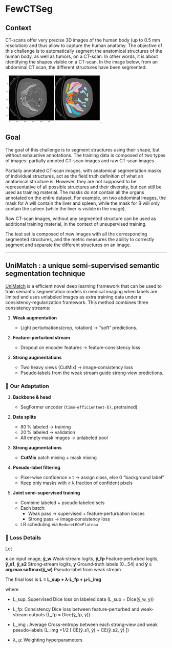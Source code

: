 # FewCTSeg

## Context
CT-scans offer very precise 3D images of the human body (up to 0.5 mm resolution) and thus allow to capture the human anatomy.
The objective of this challenge is to automatically segment the anatomical structures of the human body, as well as tumors, on a CT-scan. In other words, it is about identifying the shapes visible on a CT-scan.
In the image below, from an abdominal CT scan, the different structures have been segmented:

![Example of an abdominal CT scan](images/raidium_2024_1.png).

## Goal

The goal of this challenge is to segment structures using their shape, but without exhaustive annotations.
The training data is composed of two types of images: partially annoted CT-scan images and raw CT-scan images

Partially annotated CT-scan images, with anatomical segmentation masks of individual structures, act as the field truth definition of what an anatomical structure is.
However, they are not supposed to be representative of all possible structures and their diversity, but can still be used as training material.
The masks do not contain all the organs annotated on the entire dataset. For example, on two abdominal images,
the mask for A will contain the liver and spleen, while the mask for B will only contain the spleen (while the liver is visible in the image).

Raw CT-scan images, without any segmented structure can be used as additional training material, in the context of unsupervised training.

The test set is composed of new images with all the corresponding segmented structures, and the metric measures the ability to correctly segment and separate the different structures on an image.

---

## UniMatch : a unique semi-supervised semantic segmentation technique

[UniMatch](https://arxiv.org/pdf/2208.09910) is a efficient novel deep learning framework that can be used to train semantic segmentation models in medical imaging when labels are limited and uses unlabeled images as extra training data under a consistency‑regularization framework. This method combines three consistency streams:

1. **Weak augmentation**  
   - Light perturbations(crop, rotation) → “soft” predictions.

2. **Feature‑perturbed stream**  
   - Dropout on encoder features → feature‑consistency loss.

3. **Strong augmentations**  
   - Two heavy views (CutMix) → image‑consistency loss  
   - Pseudo‑labels from the weak stream guide strong‑view predictions.



### 🔧 Our Adaptation

1. **Backbone & head**  
   - SegFormer encoder (`timm-efficientnet-b7`, pretrained)

2. **Data splits**  
   - 80 % labeled → training 
   - 20 % labeled → validation  
   - All empty‑mask images → unlabeled pool

3. **Strong augmentations**  
   - **CutMix** patch mixing + mask mixing  

4. **Pseudo‑label filtering**  
   - Pixel‑wise confidence ≥ τ → assign class, else 0 "background label"
   - Keep only masks with ≥ λ fraction of confident pixels

5. **Joint semi‑supervised training**  
   - Combine labeled + pseudo‑labeled sets  
   - Each batch:  
     - Weak pass → supervised + feature‑perturbation losses  
     - Strong pass → image‑consistency loss  
   - LR scheduling via `ReduceLROnPlateau`


### 📝 Loss Details

Let  

**x**  an input image, **ŷ_w**  Weak‑stream logits, **ŷ_fp**  Feature‑perturbed logits, **ŷ_s1**, **ŷ_s2** Strong‑stream logits, **y**  Ground‑truth labels (0…54) and **ẏ = arg max softmax(ŷ_w)**  Pseudo‑label from weak stream

The final loss is 
**L  = L_sup + λ·L_fp + μ·L_img**

where

- L_sup: Supervised Dice loss on labeled data (L_sup = Dice(ŷ_w, y))

- L_fp: Consistency Dice loss between feature-perturbed and weak-stream outputs (L_fp  = Dice(ŷ_fp, ẏ))

- L_img : Average Cross-entropy between each strong‑view and weak pseudo‑labels (L_img =1/2 [ CE(ŷ_s1, ẏ) + CE(ŷ_s2, ẏ) ])

- λ, μ: Weighting hyperparameters








